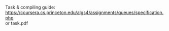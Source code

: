 Task & compiling guide: \
https://coursera.cs.princeton.edu/algs4/assignments/queues/specification.php \
or task.pdf
